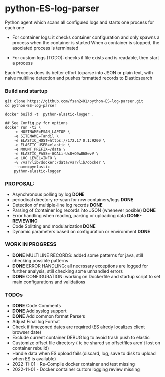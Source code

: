# python-ES-log-parser

Python agent which scans all configured logs and starts one process for each one
- For container logs: 
  it checks container configuration and only spawns a process when the container is started
  When a container is stopped, the asociated process is terminated


- For custom logs (TODO):
  checks if file exists and is readable, then start a process

Each Process does its better effort to parse into JSON or plain text, with naive multiline detection and pushes formatted records to Elasticsearch

### Build and startup

```
git clone https://github.com/fsan2401/python-ES-log-parser.git
cd python-ES-log-parser

docker build -t  python-elastic-logger .

## See Config.py for options
docker run -ti \
    -e HOSTNAME=FSAN_LAPTOP \
    -e SITENAME=Tandil \
    -e ELASTIC_HOST=https://172.17.0.1:9200 \
    -e ELASTIC_USER=elastic \
    -e MOUNT_PREFIX=/data \
    -e ELASTIC_PASS=-GOALi-Ux8+Q9wH68wvV \
    -e LOG_LEVEL=INFO \
    -v /var/lib/docker:/data/var/lib/docker \
    --name=pyelastic
    python-elastic-logger

```


### PROPOSAL:


- Asynchronous polling by log **DONE**
- periodical directory re-scan for new containers/logs **DONE**
- Detection of multiple-line log records **DONE**
- Parsing of Container log records into JSON (whenever posible) **DONE**
- Error handling when reading, parsing or uploading data  **DONE-REVIEWING**
- Code Splitting and modularization **DONE**
- Dynamic parameters based on configuration or environment **DONE**


### WORK IN PROGRESS

- **DONE** MULTILINE RECORDS: added some patterns for java, still checking possible patterns
- **DONE** ERROR HANDLING: all necessary exceptions are logged for further analysis, still checking some unhandled errors
- **DONE** CONFIGURATION: working on Dockerfile and startup script to set main configurations and validations

### TODOs

- **DONE** Code Comments 
- **DONE** Add syslog support
- **DONE** Add common format Parsers
- Adjust Final log Format
- Check if timezoned dates are required (ES alredy localizes client browser date)
- Exclude current container DEBUG log to avoid trash push to elastic
- Customize offset file directory ( to be shared so offsetfiles aren't lost on container rebuild)
- Handle data when ES upload fails (discard, log, save to disk to upload when ES is available)
- 2022-11-01 - Re-Compile docker container and test missing
- 2022-11-01 - Docker container custom logging review missing

